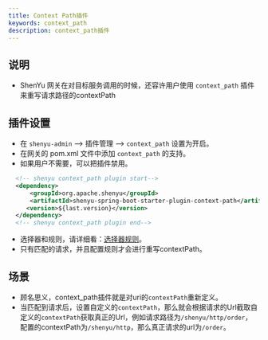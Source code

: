 ```yaml
---
title: Context Path插件
keywords: context_path
description: context_path插件
---
```


## 说明

* ShenYu 网关在对目标服务调用的时候，还容许用户使用 `context_path` 插件来重写请求路径的contextPath

## 插件设置

* 在 `shenyu-admin` --> 插件管理 --> `context_path` 设置为开启。
* 在网关的 pom.xml 文件中添加 `context_path` 的支持。
* 如果用户不需要，可以把插件禁用。

```xml
  <!-- shenyu context_path plugin start-->
  <dependency>
      <groupId>org.apache.shenyu</groupId>
      <artifactId>shenyu-spring-boot-starter-plugin-context-path</artifactId>
     <version>${last.version}</version>
  </dependency>
  <!-- shenyu context_path plugin end-->
```

* 选择器和规则，请详细看：[选择器规则](../selector-and-rule)。
* 只有匹配的请求，并且配置规则才会进行重写contextPath。

## 场景

* 顾名思义，context_path插件就是对uri的`contextPath`重新定义。
* 当匹配到请求后，设置自定义的`contextPath`，那么就会根据请求的Url截取自定义的`contextPath`获取真正的Url，例如请求路径为`/shenyu/http/order`，
  配置的contextPath为`/shenyu/http`，那么真正请求的url为`/order`。
